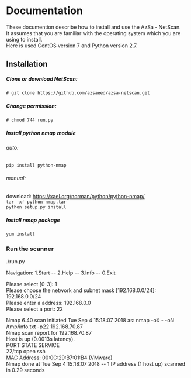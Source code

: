 
# Documentation

These documention describe how to install and use the AzSa - NetScan.  
It assumes that you are familiar with the operating system which you are using to install.  
Here is used CentOS version 7 and Python version 2.7. 


## Installation
##### Clone or download NetScan:  
`# git clone https://github.com/azsaeed/azsa-netscan.git`

##### Change permission:   
`# chmod 744 run.py`

##### Install python nmap module  
###### auto:  
`pip install python-nmap`  

###### manual:  
download: https://xael.org/norman/python/python-nmap/  
`tar -xf python-nmap.tar`     
`python setup.py install`   

##### Install nmap package 
`yum install`     

### Run the scanner 
.\run.py 

Navigation:
1.Start -- 2.Help -- 3.Info -- 0.Exit

  Please select [0-3]: 1  
  Please choose the network and subnet mask [192.168.0.0/24]: 192.168.0.0/24  
  Please enter a address: 192.168.0.0  
  Please select a port: 22   

Nmap 6.40 scan initiated Tue Sep  4 15:18:07 2018 as: nmap -oX - -oN /tmp/info.txt -p22 192.168.70.87  
Nmap scan report for 192.168.70.87  
Host is up (0.0013s latency).  
PORT   STATE SERVICE  
22/tcp open  ssh  
MAC Address: 00:0C:29:B7:01:B4 (VMware)  
Nmap done at Tue Sep  4 15:18:07 2018 -- 1 IP address (1 host up) scanned in 0.29 seconds  
